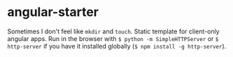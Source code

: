 angular-starter
====

Sometimes I don't feel like `mkdir` and `touch`. Static template for client-only angular apps. Run in the browser with `$ python -m SimpleHTTPServer` or `$ http-server` if you have it installed globally (`$ npm install -g http-server`).